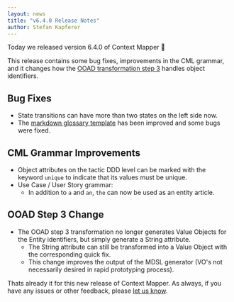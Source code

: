 ```yaml
---
layout: news
title: "v6.4.0 Release Notes"
author: Stefan Kapferer
---
```


Today we released version 6.4.0 of Context Mapper 🥳 

This release contains some bug fixes, improvements in the CML grammar, and it changes how the [OOAD transformation step 3](/docs/rapid-ooad/) handles object identifiers.

## Bug Fixes

 * State transitions can have more than two states on the left side now.
 * The [markdown glossary template](/docs/generic-freemarker-generator/#example-templates) has been improved and some bugs were fixed.

## CML Grammar Improvements
 * Object attributes on the tactic DDD level can be marked with the keyword `unique` to indicate that its values must be unique.
 * Use Case / User Story grammar:
   * In addition to `a` and `an`, `the` can now be used as an entity article.

## OOAD Step 3 Change
 * The OOAD step 3 transformation no longer generates Value Objects for the Entity identifiers, but simply generate a String attribute.
   * The String attribute can still be transformed into a Value Object with the corresponding quick fix.
   * This change improves the output of the MDSL generator (VO's not necessarily desired in rapid prototyping process).

Thats already it for this new release of Context Mapper. As always, if you have any issues or other feedback, please [let us know](/getting-involved/).
